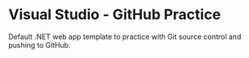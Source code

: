 # Visual Studio - GitHub Practice
Default .NET web app template to practice with Git source control and pushing to GitHub.
